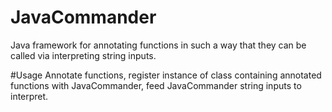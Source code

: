 # JavaCommander
Java framework for annotating functions in such a way that they can be called via interpreting string inputs.

#Usage
Annotate functions, register instance of class containing annotated functions with JavaCommander, feed JavaCommander string inputs to interpret.
